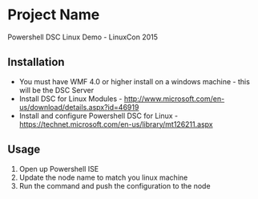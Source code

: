 # Project Name

Powershell DSC Linux Demo - LinuxCon 2015

## Installation

* You must have WMF 4.0 or higher install on a windows machine - this will be the DSC Server
* Install DSC for Linux Modules - http://www.microsoft.com/en-us/download/details.aspx?id=46919
* Install and configure Powershell DSC for Linux - https://technet.microsoft.com/en-us/library/mt126211.aspx

## Usage

1. Open up Powershell ISE
2. Update the node name to match you linux machine
3. Run the command and push the configuration to the node
